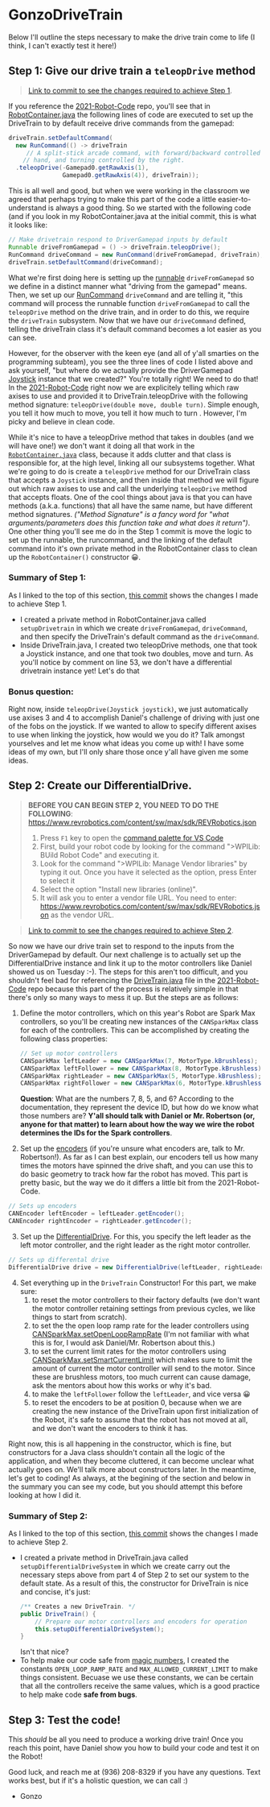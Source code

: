 # GonzoDriveTrain

Below I'll outline the steps necessary to make the drive train come to life (I think, I can't exactly test it here!)

## Step 1: Give our drive train a `teleopDrive` method

> [Link to commit to see the changes required to achieve Step 1](https://github.com/LHSPantherbots/GonzoDriveTrain/commit/15e8c1f29f320b89bd1b2add85c9ebc07bcddb2f).

If you reference the [2021-Robot-Code](https://github.com/LHSPantherbots/2021-Robot-Code) repo, you'll see that in [RobotContainer.java](https://github.com/LHSPantherbots/2021-Robot-Code/blob/c036fe45b935c2e474f176289e6d119afdd75294/src/main/java/frc/robot/RobotContainer.java#L60-L65) the following lines of code are executed to set up the DriveTrain to by default receive drive commands from the gamepad:
```java
driveTrain.setDefaultCommand(
  new RunCommand(() -> driveTrain
     // A split-stick arcade command, with forward/backward controlled by the left
    // hand, and turning controlled by the right.
  .teleopDrive(-Gamepad0.getRawAxis(1),
               Gamepad0.getRawAxis(4)), driveTrain));
```
This is all well and good, but when we were working in the classroom we agreed that perhaps trying to make this part of the code a little easier-to-understand is always a good thing. So we started with the following code (and if you look in my RobotContainer.java at the initial commit, this is what it looks like:
```java
// Make drivetrain respond to DriverGamepad inputs by default
Runnable driveFromGamepad = () -> driveTrain.teleopDrive();
RunCommand driveCommand = new RunCommand(driveFromGamepad, driveTrain);
driveTrain.setDefaultCommand(driveCommand);
```
What we're first doing here is setting up the [runnable](https://docs.oracle.com/javase/7/docs/api/java/lang/Runnable.html) `driveFromGamepad` so we define in a distinct manner what "driving from the gamepad" means. Then, we set up our [RunCommand](https://first.wpi.edu/FRC/roborio/release/docs/java/edu/wpi/first/wpilibj2/command/RunCommand.html) `driveCommand` and are telling it, "this command will process the runnable function `driveFromGamepad` to call the `teleopDrive` method on the drive train, and in order to do this, we require the `driveTrain` subsystem. Now that we have our `driveCommand` defined, telling the driveTrain class it's default command becomes a lot easier as you can see.

However, for the observer with the keen eye (and all of y'all smarties on the programming subteam), you see the three lines of code I listed above and ask yourself, "but where do we actually provide the DriverGamepad [Joystick](https://first.wpi.edu/FRC/roborio/release/docs/java/edu/wpi/first/wpilibj/Joystick.html) instance that we created?" You're totally right! We need to do that! In the [2021-Robot-Code](https://github.com/LHSPantherbots/2021-Robot-Code) right now we are explicitely telling which raw axises to use and provided it to DriveTrain.teleopDrive with the following method signature: `teleopDrive(double move, double turn)`. Simple enough, you tell it how much to move, you tell it how much to turn . However, I'm picky and believe in clean code. 

While it's nice to have a teleopDrive method that takes in doubles (and we will have one!) we don't want it doing all that work in the [`RobotContainer.java`](src/main/java/frc/robot/RobotContainer.java) class, because it adds clutter and that class is responsible for, at the high level, linking all our subsystems together. What we're going to do is create a `teleopDrive` method for our DriveTrain class that accepts a `Joystick` instance, and then inside that method we will figure out which raw axises to use and call the underlying `teleopDrive` method that accepts floats. One of the cool things about java is that you can have methods (a.k.a. functions) that all have the same name, but have different method signatures. *("Method Signature" is a fancy word for "what arguments/parameters does this function take and what does it return")*. One other thing you'll see me do in the Step 1 commit is move the logic to set up the runnable, the runcommand, and the linking of the default command into it's own private method in the RobotContainer class to clean up the `RobotContainer()` constructor 😀.

### Summary of Step 1:
As I linked to the top of this section, [this commit](https://github.com/LHSPantherbots/GonzoDriveTrain/commit/15e8c1f29f320b89bd1b2add85c9ebc07bcddb2f) shows the changes I made to achieve Step 1. 
* I created a private method in RobotContainer.java called `setupDrivetrain` in which we create `driveFromGamepad`, `driveCommand`, and then specify the DriveTrain's default command as the `driveCommand`.
* Inside DriveTrain.java, I created two teleopDrive methods, one that took a Joystick instance, and one that took two doubles, move and turn. As you'll notice by comment on line 53, we don't have a differential drivetrain instance yet! Let's do that

### Bonus question:
Right now, inside `teleopDrive(Joystick joystick)`, we just automatically use axises 3 and 4 to accomplish Daniel's challenge of driving with just one of the fobs on the joystick. If we wanted to allow to specify different axises to use when linking the joystick, how would we you do it? Talk amongst yourselves and let me know what ideas you come up with! I have some ideas of my own, but I'll only share those once y'all have given me some ideas.


## Step 2: Create our DifferentialDrive.

> **BEFORE YOU CAN BEGIN STEP 2, YOU NEED TO DO THE FOLLOWING**:
> https://www.revrobotics.com/content/sw/max/sdk/REVRobotics.json
> 1. Press `F1` key to open the [command palette for VS Code](https://code.visualstudio.com/docs/getstarted/userinterface#_command-palette)
> 2. First, build your robot code by looking for the command ">WPILib: BUild Robot Code" and executing it.
> 3. Look for the command ">WPILib: Manage Vendor libraries" by typing it out. Once you have it selected as the option, press Enter to select it
> 4. Select the option "Install new libraries (online)".
> 5. It will ask you to enter a vendor file URL. You need to enter: https://www.revrobotics.com/content/sw/max/sdk/REVRobotics.json as the vendor URL.

> [Link to commit to see the changes required to achieve Step 2](https://github.com/LHSPantherbots/GonzoDriveTrain/commit/a4bff97e33723b2ffc9e27448a00c47367ea136c?branch=a4bff97e33723b2ffc9e27448a00c47367ea136c&diff=unified).

So now we have our drive train set to respond to the inputs from the DriverGamepad by default. Our next challenge is to actually set up the DifferentialDrive instance and link it up to the motor controllers like Daniel showed us on Tuesday :-). The steps for this aren't too difficult, and you shouldn't feel bad for referencing the [DriveTrain.java](https://github.com/LHSPantherbots/2021-Robot-Code/blob/master/src/main/java/frc/robot/subsystems/DriveTrain.java) file in the [2021-Robot-Code](https://github.com/LHSPantherbots/2021-Robot-Code) repo because this part of the process is relatively simple in that there's only so many ways to mess it up. But the steps are as follows:
1. Define the motor controllers, which on this year's Robot are Spark Max controllers, so you'll be creating new instances of the `CANSparkMax` class for each of the controllers. This can be accomplished by creating the following class properties:
    ```java
    // Set up motor controllers
    CANSparkMax leftLeader = new CANSparkMax(7, MotorType.kBrushless);
    CANSparkMax leftFollower = new CANSparkMax(8, MotorType.kBrushless);
    CANSparkMax rightLeader = new CANSparkMax(5, MotorType.kBrushless);
    CANSparkMax rightFollower = new CANSparkMax(6, MotorType.kBrushless);
    ```
    
    **Question**: What are the numbers 7, 8, 5, and 6? According to the documentation, they represent the device ID, but how do we know what those numbers are? **Y'all should talk with Daniel or Mr. Robertson (or, anyone for that matter) to learn about how the way we wire the robot determines the IDs for the Spark controllers**.

2. Set up the [encoders](https://en.wikipedia.org/wiki/Rotary_encoder) (if you're unsure what encoders are, talk to Mr. Robertson!). As far as I can best explain, our encoders tell us how many times the motors have spinned the drive shaft, and you can use this to do basic geometry to track how far the robot has moved. This part is pretty basic, but the way we do it differs a little bit from the 2021-Robot-Code.

```java
// Sets up encoders
CANEncoder leftEncoder = leftLeader.getEncoder();
CANEncoder rightEncoder = rightLeader.getEncoder();
```

3. Set up the [DifferentialDrive](https://first.wpi.edu/FRC/roborio/release/docs/java/edu/wpi/first/wpilibj/drive/DifferentialDrive.html). For this, you specify the left leader as the left motor controller, and the right leader as the right motor controller.

```java
// Sets up differental drive
DifferentialDrive drive = new DifferentialDrive(leftLeader, rightLeader);
```

4. Set everything up in the `DriveTrain` Constructor! For this part, we make sure:
   1.  to reset the motor controllers to their factory defaults (we don't want the motor controller retaining settings from previous cycles, we like things to start from scratch).
   2.  to set the the open loop ramp rate for the leader controllers using [CANSparkMax.setOpenLoopRampRate](https://www.revrobotics.com/content/sw/max/sw-docs/java/com/revrobotics/CANSparkMax.html#setOpenLoopRampRate(double)) (I'm not familiar with what this is for, I would ask Daniel/Mr. Robertson about this.)
   3.  to set the current limit rates for the motor controllers using [CANSparkMax.setSmartCurrentLimit](https://www.revrobotics.com/content/sw/max/sw-docs/java/com/revrobotics/CANSparkMax.html#setSmartCurrentLimit(int)) which makes sure to limit the amount of current the motor controller will send to the motor. Since these are brushless motors, too much current can cause damage, ask the mentors about how this works or why it's bad.
   4.  to make the `leftFollower` follow the `leftLeader`, and vice versa 😀
   5.  to reset the encoders to be at position 0, because when we are creating the new instance of the DriveTrain upon first initialization of the Robot, it's safe to assume that the robot has not moved at all, and we don't want the encoders to think it has.

Right now, this is all happening in the constructor, which is fine, but constructors for a Java class shouldn't contain all the logic of the application, and when they become cluttered, it can become unclear what actually goes on. We'll talk more about constructors later. In the meantime, let's get to coding! As always, at the begining of the section and below in the summary you can see my code, but you should attempt this before looking at how I did it.

### Summary of Step 2:
As I linked to the top of this section, [this commit](https://github.com/LHSPantherbots/GonzoDriveTrain/commit/a4bff97e33723b2ffc9e27448a00c47367ea136c?branch=a4bff97e33723b2ffc9e27448a00c47367ea136c&diff=unified) shows the changes I made to achieve Step 2.
* I created a private method in DriveTrain.java called `setupDifferentialDriveSystem` in which we create carry out the necessary steps above from part 4 of Step 2 to set our system to the default state. As a result of this, the constructor for DriveTrain is nice and concise, it's just:
    ```java
    /** Creates a new DriveTrain. */
    public DriveTrain() {
        // Prepare our motor controllers and encoders for operation
        this.setupDifferentialDriveSystem();
    }
    ```
    Isn't that nice?
* To help make our code safe from [magic numbers](http://web.mit.edu/6.031/www/fa20/classes/03-code-review/#avoid_magic_numbers), I created the constants `OPEN_LOOP_RAMP_RATE` and `MAX_ALLOWED_CURRENT_LIMIT` to make things consistent. Becuase we use these constants, we can be certain that all the controllers receive the same values, which is a good practice to help make code **safe from bugs**.

## Step 3: Test the code!
This *should* be all you need to produce a working drive train! Once you reach this point, have Daniel show you how to build your code and test it on the Robot!

Good luck, and reach me at (936) 208-8329 if you have any questions. Text works best, but if it's a holistic question, we can call :)

- Gonzo